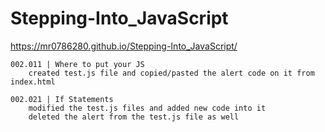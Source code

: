 # Stepping-Into_JavaScript
https://mr0786280.github.io/Stepping-Into_JavaScript/

	002.011 | Where to put your JS
		created test.js file and copied/pasted the alert code on it from index.html
	
	002.021 | If Statements
		modified the test.js files and added new code into it
		deleted the alert from the test.js file as well
